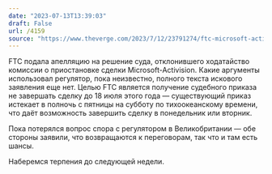 ```yaml
---
date: "2023-07-13T13:39:03"
draft: False
url: /4159
source: "https://www.theverge.com/2023/7/12/23791274/ftc-microsoft-activision-blizzard-appeal"
---
```


FTC подала апелляцию на решение суда, отклонившего ходатайство комиссии о приостановке сделки Microsoft-Activision. Какие аргументы использовал регулятор, пока неизвестно, полного текста искового заявления еще нет. Целью FTC является получение судебного приказа не завершать сделку до 18 июля этого года — существующий приказ истекает в полночь с пятницы на субботу по тихоокеанскому времени, что даёт возможность завершить сделку в понедельник или вторник.

Пока потерялся вопрос спора с регулятором в Великобритании — обе стороны заявили, что возвращаются к переговорам, так что и там есть шансы.

Наберемся терпения до следующей недели.
